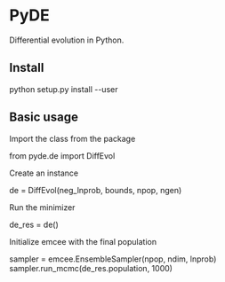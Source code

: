 PyDE
====

Differential evolution in Python.


Install
-------

  python setup.py install --user
  

   
Basic usage
-----------

Import the class from the package

  from pyde.de import DiffEvol
  
Create an instance

  de = DiffEvol(neg_lnprob, bounds, npop, ngen)

Run the minimizer

  de_res = de()
  
Initialize emcee with the final population

  sampler = emcee.EnsembleSampler(npop, ndim, lnprob)
  sampler.run_mcmc(de_res.population, 1000)

  
